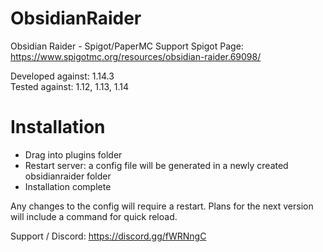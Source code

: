 # ObsidianRaider
Obsidian Raider - Spigot/PaperMC Support
Spigot Page: https://www.spigotmc.org/resources/obsidian-raider.69098/

Developed against: 1.14.3  
Tested against: 1.12, 1.13, 1.14

# Installation
- Drag into plugins folder
- Restart server: a config file will be generated in a newly created obsidianraider folder
- Installation complete

Any changes to the config will require a restart. Plans for the next version will include a command for quick reload.

Support / Discord: https://discord.gg/fWRNngC

